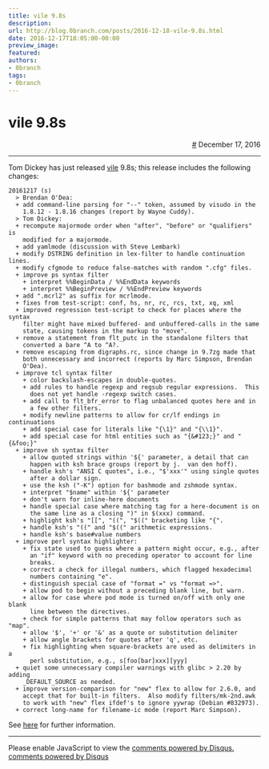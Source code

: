 ```yaml
---
title: vile 9.8s
description:
url: http://blog.0branch.com/posts/2016-12-18-vile-9.8s.html
date: 2016-12-17T18:05:00-00:00
preview_image:
featured:
authors:
- 0branch
tags:
- 0branch
---
```


<div>
  <div class="span-22">
    <div class="span-12"><h1>vile 9.8s</h1></div>
    <div style="text-align: right" class="span-10 last">
      <a href="https://blog.0branch.com/index.html">#</a> December 17, 2016
    </div>
  </div>
  <hr/>
  <div>
    <p>Tom Dickey has just released <a href="http://invisible-island.net/vile">vile</a> 9.8s; this release includes the following changes:</p>
<pre><code>20161217 (s)
  &gt; Brendan O'Dea:
  + add command-line parsing for &quot;--&quot; token, assumed by visudo in the
    1.8.12 - 1.8.16 changes (report by Wayne Cuddy).
  &gt; Tom Dickey:
  + recompute majormode order when &quot;after&quot;, &quot;before&quot; or &quot;qualifiers&quot; is
    modified for a majormode.
  + add yamlmode (discussion with Steve Lembark)
  + modify DSTRING definition in lex-filter to handle continuation lines.
  + modify cfgmode to reduce false-matches with random &quot;.cfg&quot; files.
  + improve ps syntax filter
    + interpret %%BeginData / %%EndData keywords
    + interpret %%BeginPreview / %%EndPreview keywords
  + add &quot;.mcrl2&quot; as suffix for mcrlmode.
  + fixes from test-script: conf, hs, nr, rc, rcs, txt, xq, xml
  + improved regression test-script to check for places where the syntax
    filter might have mixed buffered- and unbuffered-calls in the same
    state, causing tokens in the markup to &quot;move&quot;.
  + remove a statement from flt_putc in the standalone filters that
    converted a bare ^A to ^A?.
  + remove escaping from digraphs.rc, since change in 9.7zg made that
    both unnecessary and incorrect (reports by Marc Simpson, Brendan
    O'Dea).
  + improve tcl syntax filter
    + color backslash-escapes in double-quotes.
    + add rules to handle regexp and regsub regular expressions.  This
      does not yet handle -regexp switch cases.
    + add call to flt_bfr_error to flag unbalanced quotes here and in
      a few other filters.
    + modify newline patterns to allow for cr/lf endings in continuations
    + add special case for literals like &quot;{\1}&quot; and &quot;{\\1}&quot;.
    + add special case for html entities such as &quot;{&amp;#123;}&quot; and &quot;{&amp;foo;}&quot;
  + improve sh syntax filter
    + allow quoted strings within '${' parameter, a detail that can
      happen with ksh brace groups (report by j.  van den hoff).
    + handle ksh's &quot;ANSI C quotes&quot;, i.e., &quot;$'xxx'&quot; using single quotes
      after a dollar sign.
    + use the ksh (&quot;-K&quot;) option for bashmode and zshmode syntax.
    + interpret &quot;$name&quot; within '${' parameter
    + don't warn for inline-here documents
    + handle special case where matching tag for a here-document is on
      the same line as a closing &quot;)&quot; in $(xxx) command.
    + highlight ksh's &quot;[[&quot;, &quot;((&quot;, &quot;$((&quot; bracketing like &quot;{&quot;.
    + handle ksh's &quot;((&quot; and &quot;$((&quot; arithmetic expressions.
    + handle ksh's base#value numbers
  + improve perl syntax highlighter:
    + fix state used to guess where a pattern might occur, e.g., after
      an &quot;if&quot; keyword with no preceding operator to account for line
      breaks.
    + correct a check for illegal numbers, which flagged hexadecimal
      numbers containing &quot;e&quot;.
    + distinguish special case of &quot;format =&quot; vs &quot;format =&gt;&quot;.
    + allow pod to begin without a preceding blank line, but warn.
    + allow for case where pod mode is turned on/off with only one blank
      line between the directives.
    + check for simple patterns that may follow operators such as &quot;map&quot;.
    + allow '$', '+' or '&amp;' as a quote or substitution delimiter
    + allow angle brackets for quotes after 'q', etc.
    + fix highlighting when square-brackets are used as delimiters in a
      perl substitution, e.g., s[foo[bar]xxx][yyy]
  + quiet some unnecessary compiler warnings with glibc &gt; 2.20 by adding
    _DEFAULT_SOURCE as needed.
  + improve version-comparison for &quot;new&quot; flex to allow for 2.6.0, and
    accept that for built-in filters.  Also modify filters/mk-2nd.awk
    to work with &quot;new&quot; flex ifdef's to ignore yywrap (Debian #832973).
  + correct long-name for filename-ic mode (report Marc Simpson).</code></pre>
<p>See <a href="http://invisible-island.net/vile/CHANGES.html#index-v9_8s">here</a> for further information.</p>
  </div>
</div>

<hr/>

<div></div>

<noscript>Please enable JavaScript to view the <a href="http://disqus.com/?ref_noscript">comments powered by Disqus.</a></noscript>
<a href="http://disqus.com" class="dsq-brlink">comments powered by <span class="logo-disqus">Disqus</span></a>

